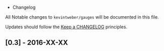 - Changelog

All Notable changes to `kevintweber/gauges` will be documented in this file.

Updates should follow the [Keep a CHANGELOG](http://keepachangelog.com/) principles.

## [0.3] - 2016-XX-XX
